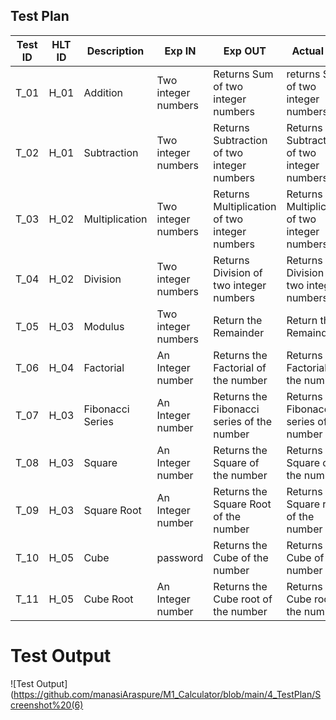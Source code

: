 ## Test Plan

| **Test ID** | **HLT ID** | **Description**                                              | **Exp IN** | **Exp OUT** | **Actual Out** |**PASS/FAIL**  |    
|-------------|-----|--------------------------------------------------------------|------------|-------------|----------------|------------------|
|  T_01|H_01| Addition | Two integer numbers |Returns Sum of two integer numbers | returns Sum of two integer numbers| PASS |
|  T_02|H_01| Subtraction | Two integer numbers| Returns Subtraction of two integer numbers | Returns Subtraction of two integer numbers| PASS |
|  T_03|H_02|Multiplication|  Two integer numbers |Returns Multiplication of two integer numbers |Returns Multiplication of two integer numbers| PASS |
|  T_04|H_02| Division| Two integer numbers |Returns Division of two integer numbers |Returns Division of two integer numbers| PASS |
|  T_05|H_03| Modulus | Two integer numbers |  Return the Remainder | Return the Remainder| PASS |
|  T_06|H_04| Factorial|An Integer number| Returns the Factorial of the number | Returns the Factorial of the number | PASS |
|  T_07|H_03| Fibonacci Series| An Integer number| Returns the Fibonacci series of the number | Returns the Fibonacci series of the number | PASS |
|  T_08|H_03| Square | An Integer number|Returns the Square of the number| Returns the Square of the number  | PASS |
|  T_09|H_03|Square Root | An Integer number| Returns the Square Root of the number |  Returns the Square root of the number |PASS |
|  T_10|H_05|Cube |password|Returns the Cube of the number|Returns the Cube of the number | PASS |
|  T_11|H_05|Cube Root|An Integer number | Returns the Cube root of the number|Returns the Cube root of the number | PASS |

# Test Output

![Test Output](https://github.com/manasiAraspure/M1_Calculator/blob/main/4_TestPlan/Screenshot%20(6)
